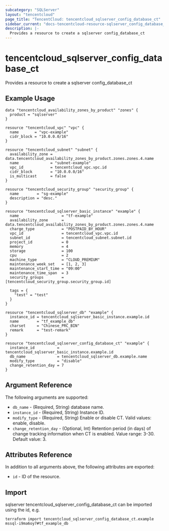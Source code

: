 ```yaml
---
subcategory: "SQLServer"
layout: "tencentcloud"
page_title: "TencentCloud: tencentcloud_sqlserver_config_database_ct"
sidebar_current: "docs-tencentcloud-resource-sqlserver_config_database_ct"
description: |-
  Provides a resource to create a sqlserver config_database_ct
---
```


# tencentcloud_sqlserver_config_database_ct

Provides a resource to create a sqlserver config_database_ct

## Example Usage

```hcl
data "tencentcloud_availability_zones_by_product" "zones" {
  product = "sqlserver"
}

resource "tencentcloud_vpc" "vpc" {
  name       = "vpc-example"
  cidr_block = "10.0.0.0/16"
}

resource "tencentcloud_subnet" "subnet" {
  availability_zone = data.tencentcloud_availability_zones_by_product.zones.zones.4.name
  name              = "subnet-example"
  vpc_id            = tencentcloud_vpc.vpc.id
  cidr_block        = "10.0.0.0/16"
  is_multicast      = false
}

resource "tencentcloud_security_group" "security_group" {
  name        = "sg-example"
  description = "desc."
}

resource "tencentcloud_sqlserver_basic_instance" "example" {
  name                   = "tf-example"
  availability_zone      = data.tencentcloud_availability_zones_by_product.zones.zones.4.name
  charge_type            = "POSTPAID_BY_HOUR"
  vpc_id                 = tencentcloud_vpc.vpc.id
  subnet_id              = tencentcloud_subnet.subnet.id
  project_id             = 0
  memory                 = 4
  storage                = 100
  cpu                    = 2
  machine_type           = "CLOUD_PREMIUM"
  maintenance_week_set   = [1, 2, 3]
  maintenance_start_time = "09:00"
  maintenance_time_span  = 3
  security_groups        = [tencentcloud_security_group.security_group.id]

  tags = {
    "test" = "test"
  }
}

resource "tencentcloud_sqlserver_db" "example" {
  instance_id = tencentcloud_sqlserver_basic_instance.example.id
  name        = "tf_example_db"
  charset     = "Chinese_PRC_BIN"
  remark      = "test-remark"
}

resource "tencentcloud_sqlserver_config_database_ct" "example" {
  instance_id          = tencentcloud_sqlserver_basic_instance.example.id
  db_name              = tencentcloud_sqlserver_db.example.name
  modify_type          = "disable"
  change_retention_day = 7
}
```

## Argument Reference

The following arguments are supported:

* `db_name` - (Required, String) database name.
* `instance_id` - (Required, String) Instance ID.
* `modify_type` - (Required, String) Enable or disable CT. Valid values: enable, disable.
* `change_retention_day` - (Optional, Int) Retention period (in days) of change tracking information when CT is enabled. Value range: 3-30. Default value: 3.

## Attributes Reference

In addition to all arguments above, the following attributes are exported:

* `id` - ID of the resource.




## Import

sqlserver tencentcloud_sqlserver_config_database_ct can be imported using the id, e.g.

```
terraform import tencentcloud_sqlserver_config_database_ct.example mssql-i9ma6oy7#tf_example_db
```

